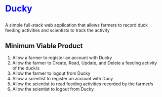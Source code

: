 # <p style="color:blue">Ducky</p>
A simple full-stack web application that allows farmers to record duck feeding activities and scientists to track the activity

## Minimum Viable Product
  1. Allow a farmer to register an account with Ducky
  2. Allow the farmer to Create, Read, Update, and Delete a feeding activity of the duck/s
  3. Allow the farmer to logout from Ducky
  4. Allow a scientist to register an account with Ducy
  5. Allow the scientist to read feeding activities recorded by the farmer/s
  6. Allow the scientist to logout from Ducky

